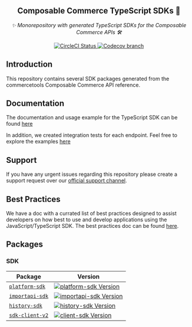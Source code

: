 <h2 align="center">Composable Commerce TypeScript SDKs 💅</h2>
<p align="center">
  <i>✨ Monorepository with generated TypeScript SDKs for the Composable Commerce APIs 🛠</i>
</p>
<p align="center">
  <a href="https://circleci.com/gh/commercetools/commercetools-sdk-typescript">
    <img alt="CircleCI Status" src="https://img.shields.io/circleci/build/github/commercetools/commercetools-sdk-typescript/master">
  </a>
  <a href="https://codecov.io/gh/commercetools/commercetools-sdk-typescript">
   <img alt="Codecov branch" src="https://img.shields.io/codecov/c/github/commercetools/commercetools-sdk-typescript/chore/small-repo-improvement">
   <!-- <img alt="Codecov Coverage Status" src="https://img.shields.io/codecov/c/github/commercetools/nodejs.svg?style=flat-square"> -->
  </a>
  <!-- <a href="https://waffle.io/commercetools/nodejs-tasks-board">
    <img alt="Waffle.io Board" src="https://img.shields.io/badge/Waffle-board-yellow.svg?style=flat-square">
  </a> -->
</p>

## Introduction

This repository contains several SDK packages generated from the commercetools Composable Commerce API reference.

## Documentation

The documentation and usage example for the TypeScript SDK can be found [here](https://docs.commercetools.com/sdk/javascript-sdk)

In addition, we created integration tests for each endpoint. Feel free to explore the examples [here](https://github.com/commercetools/commercetools-sdk-typescript/blob/master/packages/platform-sdk/test/integration-tests)

## Support

If you have any urgent issues regarding this repository please create a support request over our [official support channel](http://support.commercetools.com).

## Best Practices

We have a doc with a currated list of best practices designed to assist developers on how best to use and develop applications using the JavaScript/TypeScript SDK. The best practices doc can be found [here](BEST_PRACTICES.md).

## Packages

### SDK

| Package                                    | Version                                                               |
| ------------------------------------------ | --------------------------------------------------------------------- |
| [`platform-sdk`](/packages/platform-sdk)   | [![platform-sdk Version][platform-sdk-icon]][platform-sdk-version]    |
| [`importapi-sdk`](/packages/importapi-sdk) | [![importapi-sdk Version][importapi-sdk-icon]][importapi-sdk-version] |
| [`history-sdk`](/packages/history-sdk)     | [![history-sdk Version][history-sdk-icon]][history-sdk-version]       |
| [`sdk-client-v2`](/packages/sdk-client)    | [![client-sdk Version][sdk-client-icon]][sdk-client-version]          |

[platform-sdk-version]: https://www.npmjs.com/package/@commercetools/platform-sdk
[platform-sdk-icon]: https://img.shields.io/npm/v/@commercetools/platform-sdk.svg?style=flat-square
[importapi-sdk-version]: https://www.npmjs.com/package/@commercetools/importapi-sdk
[importapi-sdk-icon]: https://img.shields.io/npm/v/@commercetools/importapi-sdk.svg?style=flat-square
[ml-sdk-version]: https://www.npmjs.com/package/@commercetools/ml-sdk
[ml-sdk-icon]: https://img.shields.io/npm/v/@commercetools/ml-sdk.svg?style=flat-square
[history-sdk-version]: https://www.npmjs.com/package/@commercetools/history-sdk
[history-sdk-icon]: https://img.shields.io/npm/v/@commercetools/history-sdk.svg?style=flat-square
[sdk-client-version]: https://www.npmjs.com/package/@commercetools/sdk-client-v2
[sdk-client-icon]: https://img.shields.io/npm/v/@commercetools/sdk-client-v2.svg?style=flat-square
